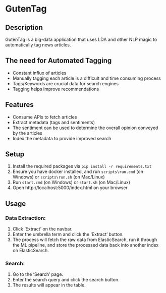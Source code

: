 # GutenTag

## Description

GutenTag is a big-data application that uses LDA and other NLP magic to automatically tag news articles.

## The need for Automated Tagging

* Constant influx of articles
* Manually tagging  each article is a difficult and time consuming process
* Tags/Keywords are crucial data for search engines
* Tagging helps improve recommendations

## Features

* Consume APIs to fetch articles
* Extract metadata (tags and sentiments)
* The sentiment can be used to determine the overall opinion conveyed by the articles
* Index the metadata to provide improved search

## Setup

1. Install the required packages via `pip install -r requirements.txt`
2. Ensure you have docker installed, and run `scripts\run.cmd` (on Windows) or `scripts\run.sh` (on Mac/Linux)
3. Run `start.cmd` (on Windows) or `start.sh` (on Mac/Linux)
4. Open http://localhost:5000/index.html on your browser

## Usage

### Data Extraction:

1. Click ‘Extract’ on the navbar.
2. Enter the umbrella term and click the ‘Extract’ button.
3. The process will fetch the raw data from ElasticSearch, run it through the ML
pipeline, and store the processed data back into another index on ElasticSearch.

### Search:

1. Go to the ‘Search’ page.
2. Enter the search query and click the search button.
3. The results will appear in the table.